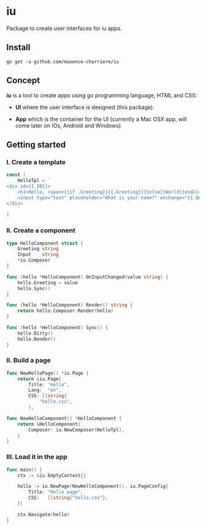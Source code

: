 # iu
Package to create user interfaces for iu apps.
## Install
```
go get -u github.com/maxence-charriere/iu
```
## Concept
**iu** is a tool to create apps using go programming language, HTML and CSS:
* **UI** where the user interface is designed (this package).

* **App** which is the container for the UI (currently a Mac OSX app, will come later on IOs, Android and Windows)

## Getting started
### I. Create a template
```go
const (
	HelloTpl = `
<div id={{.ID}}>
    <h1>Hello, <span>{{if .Greeting}}{{.Greeting}}{{else}}World{{end}}</span></h1>
    <input type="text" placeholder="What is your name?" onchange="{{.OnEvent "OnInputChanged" "event"}}">
</div>
    `
)
```

### II. Create a component
```go
type HelloComponent struct {
	Greeting string
	Input    string
	*iu.Composer
}

func (hello *HelloComponent) OnInputChanged(value string) {
	hello.Greeting = value
	hello.Sync()
}

func (hello *HelloComponent) Render() string {
	return hello.Composer.Render(hello)
}

func (hello *HelloComponent) Sync() {
	hello.Dirty()
	hello.Render()
}

```

### II. Build a page
```go
func NewHelloPage() *iu.Page {
	return &iu.Page{
		Title: "Hello",
		Lang:  "en",
		CSS: []string{
			"hello.css",
		},

func NewHelloComponent() *HelloComponent {
	return &HelloComponent{
		Composer: iu.NewComposer(HelloTpl),
	}
}
```

### III. Load it in the app
```go
func main() {
	ctx := &iu.EmptyContext{}

	hello := iu.NewPage(NewHelloComponent(), iu.PageConfig{
		Title: "Hello page",
		CSS:   []string{"hello.css"},
	})

	ctx.Navigate(hello)
}
```
